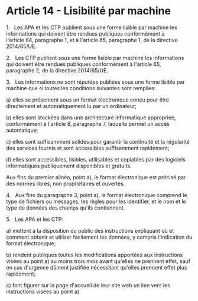 # Article 14 - Lisibilité par machine


1.   Les APA et les CTP publient sous une forme lisible par machine les informations qui doivent être rendues publiques conformément à l'article 64, paragraphe 1, et à l'article 65, paragraphe 1, de la directive 2014/65/UE.

2.   Les CTP publient sous une forme lisible par machine les informations qui doivent être rendues publiques conformément à l'article 65, paragraphe 2, de la directive 2014/65/UE.

3.   Les informations ne sont réputées publiées sous une forme lisible par machine que si toutes les conditions suivantes sont remplies:

a) elles se présentent sous un format électronique conçu pour être directement et automatiquement lu par un ordinateur;

b) elles sont stockées dans une architecture informatique appropriée, conformément à l'article 8, paragraphe 7, laquelle permet un accès automatique;

c) elles sont suffisamment solides pour garantir la continuité et la régularité des services fournis et sont accessibles suffisamment rapidement;

d) elles sont accessibles, lisibles, utilisables et copiables par des logiciels informatiques publiquement disponibles et gratuits.

Aux fins du premier alinéa, point a), le format électronique est précisé par des normes libres, non propriétaires et ouvertes.

4.   Aux fins du paragraphe 3, point a), le format électronique comprend le type de fichiers ou messages, les règles pour les identifier, et le nom et le type de données des champs qu'ils contiennent.

5.   Les APA et les CTP:

a) mettent à la disposition du public des instructions expliquant où et comment obtenir et utiliser facilement les données, y compris l'indication du format électronique;

b) rendent publiques toutes les modifications apportées aux instructions visées au point a) au moins trois mois avant qu'elles ne prennent effet, sauf en cas d'urgence dûment justifiée nécessitant qu'elles prennent effet plus rapidement;

c) font figurer sur la page d'accueil de leur site web un lien vers les instructions visées au point a).
